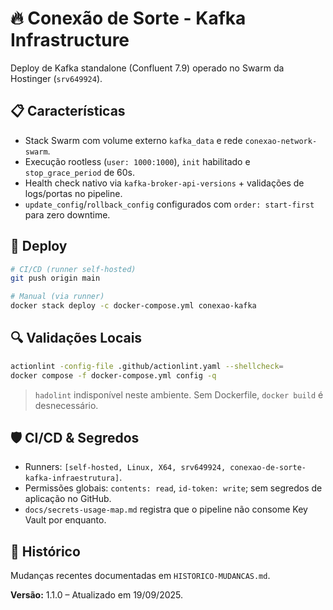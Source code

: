 # 🔥 Conexão de Sorte - Kafka Infrastructure

Deploy de Kafka standalone (Confluent 7.9) operado no Swarm da Hostinger (`srv649924`).

## 📋 Características
- Stack Swarm com volume externo `kafka_data` e rede `conexao-network-swarm`.
- Execução rootless (`user: 1000:1000`), `init` habilitado e `stop_grace_period` de 60s.
- Health check nativo via `kafka-broker-api-versions` + validações de logs/portas no pipeline.
- `update_config`/`rollback_config` configurados com `order: start-first` para zero downtime.

## 🚀 Deploy
```bash
# CI/CD (runner self-hosted)
git push origin main

# Manual (via runner)
docker stack deploy -c docker-compose.yml conexao-kafka
```

## 🔍 Validações Locais
```bash
actionlint -config-file .github/actionlint.yaml --shellcheck=
docker compose -f docker-compose.yml config -q
```
> `hadolint` indisponível neste ambiente. Sem Dockerfile, `docker build` é desnecessário.

## 🛡️ CI/CD & Segredos
- Runners: `[self-hosted, Linux, X64, srv649924, conexao-de-sorte-kafka-infraestrutura]`.
- Permissões globais: `contents: read`, `id-token: write`; sem segredos de aplicação no GitHub.
- `docs/secrets-usage-map.md` registra que o pipeline não consome Key Vault por enquanto.

## 📜 Histórico
Mudanças recentes documentadas em `HISTORICO-MUDANCAS.md`.

**Versão:** 1.1.0 – Atualizado em 19/09/2025.
